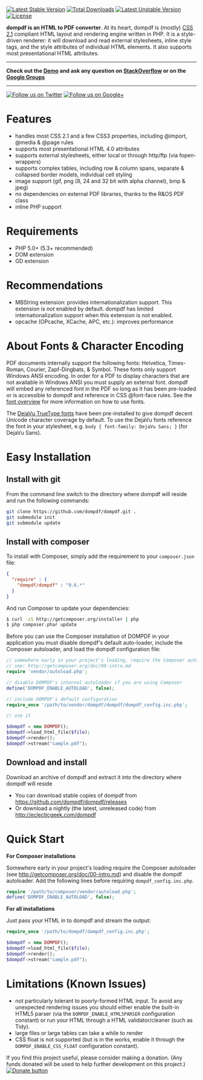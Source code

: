 [![Latest Stable Version](https://poser.pugx.org/dompdf/dompdf/v/stable.png)](https://packagist.org/packages/dompdf/dompdf) [![Total Downloads](https://poser.pugx.org/dompdf/dompdf/downloads.png)](https://packagist.org/packages/dompdf/dompdf) [![Latest Unstable Version](https://poser.pugx.org/dompdf/dompdf/v/unstable.png)](https://packagist.org/packages/dompdf/dompdf) [![License](https://poser.pugx.org/dompdf/dompdf/license.png)](https://packagist.org/packages/dompdf/dompdf)

**dompdf is an HTML to PDF converter**.
At its heart, dompdf is (mostly) [CSS 2.1](http://www.w3.org/TR/CSS2/) compliant
HTML layout and rendering engine written in PHP. It is a style-driven renderer:
it will download and read external stylesheets, inline style tags, and the style
attributes of individual HTML elements. It also supports most presentational
HTML attributes.

----

**Check out the [Demo](http://pxd.me/dompdf/www/examples.php) and ask any
question on [StackOverflow](http://stackoverflow.com/questions/tagged/dompdf) or
on the [Google Groups](http://groups.google.com/group/dompdf)**

----

[![Follow us on Twitter](http://twitter-badges.s3.amazonaws.com/twitter-a.png)](http://www.twitter.com/dompdf)
[![Follow us on Google+](https://ssl.gstatic.com/images/icons/gplus-32.png)](https://plus.google.com/108710008521858993320?prsrc=3)

Features
========
 * handles most CSS 2.1 and a few CSS3 properties, including @import, @media &
   @page rules
 * supports most presentational HTML 4.0 attributes
 * supports external stylesheets, either local or through http/ftp (via
   fopen-wrappers)
 * supports complex tables, including row & column spans, separate & collapsed
   border models, individual cell styling
 * image support (gif, png (8, 24 and 32 bit with alpha channel), bmp & jpeg)
 * no dependencies on external PDF libraries, thanks to the R&OS PDF class
 * inline PHP support
 
Requirements
============
 * PHP 5.0+ (5.3+ recommended)
 * DOM extension
 * GD extension

Recommendations
============
 * MBString extension: provides internationalization support. This extension is
   *not* enabled by default. dompdf has limited internationalization support
   when this extension is not enabled.
 * opcache (OPcache, XCache, APC, etc.): improves performance

About Fonts & Character Encoding
============
PDF documents internally support the following fonts: Helvetica, Times-Roman,
Courier, Zapf-Dingbats, & Symbol. These fonts only support Windows ANSI
encoding. In order for a PDF to display characters that are not available in
Windows ANSI you must supply an external font. dompdf will embed any referenced
font in the PDF so long as it has been pre-loaded or is accessible to dompdf and
reference in CSS @font-face rules. See the
[font overview](https://github.com/dompdf/dompdf/wiki/About-Fonts-and-Character-Encoding)
for more information on how to use fonts.

The [DejaVu TrueType fonts](http://dejavu-fonts.org) have been pre-installed to
give dompdf decent Unicode character coverage by default. To use the DejaVu
fonts reference the font in your stylesheet, e.g. `body { font-family: DejaVu
Sans; }` (for DejaVu Sans).

Easy Installation
============
Install with git
---
From the command line switch to the directory where dompdf will reside and run
the following commands:

```sh
git clone https://github.com/dompdf/dompdf.git .
git submodule init
git submodule update
```

Install with composer
---
To install with Composer, simply add the requirement to your `composer.json`
file:

```json
{
  "require" : {
    "dompdf/dompdf" : "0.6.*"
  }
}
```

And run Composer to update your dependencies:

```bash
$ curl -sS http://getcomposer.org/installer | php
$ php composer.phar update
```
    
Before you can use the Composer installation of DOMPDF in your application you
must disable dompdf's default auto-loader, include the Composer autoloader, and
load the dompdf configuration file:

```php
// somewhere early in your project's loading, require the Composer autoloader
// see: http://getcomposer.org/doc/00-intro.md
require 'vendor/autoload.php';

// disable DOMPDF's internal autoloader if you are using Composer
define('DOMPDF_ENABLE_AUTOLOAD', false);

// include DOMPDF's default configuration
require_once '/path/to/vendor/dompdf/dompdf/dompdf_config.inc.php';

// use it

$dompdf = new DOMPDF();
$dompdf->load_html_file($file);
$dompdf->render();
$dompdf->stream("sample.pdf");

```

Download and install
---
Download an archive of dompdf and extract it into the directory where dompdf
will reside
 * You can download stable copies of dompdf from
   https://github.com/dompdf/dompdf/releases
 * Or download a nightly (the latest, unreleased code) from
   http://eclecticgeek.com/dompdf


Quick Start
===========

**For Composer installations**

Somewhere early in your project's loading require the Composer autoloader
(see http://getcomposer.org/doc/00-intro.md) and disable the dompdf
autoloader. Add the following lines before requiring `dompdf_config.inc.php`.

```php
require '/path/to/composer/vendor/autoload.php';
define('DOMPDF_ENABLE_AUTOLOAD', false);
```

**For all installations**

Just pass your HTML in to dompdf and stream the output:

```php
require_once '/path/to/dompdf/dompdf_config.inc.php';

$dompdf = new DOMPDF();
$dompdf->load_html_file($file);
$dompdf->render();
$dompdf->stream("sample.pdf");
```


Limitations (Known Issues)
==========================
 * not particularly tolerant to poorly-formed HTML input. To avoid any
   unexpected rendering issues you should either enable the built-in HTML5
   parser (via the `DOMPDF_ENABLE_HTML5PARSER` configuration constant) or run
   your HTML through a HTML validator/cleaner (such as Tidy).
 * large files or large tables can take a while to render
 * CSS float is not supported (but is in the works, enable it through the
   `DOMPDF_ENABLE_CSS_FLOAT` configuration constant).
 
If you find this project useful, please consider making a donation.
(Any funds donated will be used to help further development on this project.)	
[![Donate button](https://www.paypal.com/en_US/i/btn/btn_donate_SM.gif)](http://goo.gl/DSvWf)
